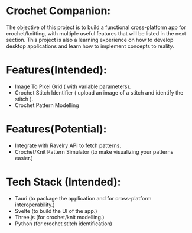 # Crochet Companion: 
The objective of this project is to build a functional cross-platform app for crochet/knitting, with multiple useful features that will be listed in the next section. 
This project is also a learning experience on how to develop desktop applications and learn how to implement concepts to reality.

# Features(Intended): 
- Image To Pixel Grid ( with variable parameters).
- Crochet Stitch Identifier ( upload an image of a stitch and identify the stitch ).
- Crochet Pattern Modelling

# Features(Potential): 
- Integrate with Ravelry API to fetch patterns.
- Crochet/Knit Pattern Simulator (to make visualizing your patterns easier.)

# Tech Stack (Intended):
- Tauri (to package the application and for cross-platform interoperability.)
- Svelte (to build the UI of the app.)
- Three.js (for crochet/knit modelling.)
- Python  (for crochet stitch identification)


